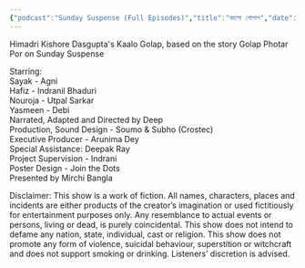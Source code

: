 ```yaml
---
{"podcast":"Sunday Suspense (Full Episodes)","title":"কালো গোলাপ","date":"2023-12-17","artwork":"https://d3wo5wojvuv7l.cloudfront.net/t_rss_itunes_square_1400/images.spreaker.com/original/ff2ad3fde948e1952d47b70fcf85ba21.jpg","url":"https://www.spreaker.com/episode/kalo-golapa--58043169","dg-publish":true,"dg-home":false,"tags":["podcast"],"aliases":null,"rating":"9.2","permalink":"/library/podcasts/sunday-suspense-full-episodes/","dgPassFrontmatter":true,"updated":"2025-01-18T17:30:50.924+05:30"}
---
```



Himadri Kishore Dasgupta's Kaalo Golap, based on the story Golap Photar Por on Sunday Suspense  
  
Starring:  
Sayak - Agni  
Hafiz - Indranil Bhaduri  
Nouroja - Utpal Sarkar  
Yasmeen - Debi  
Narrated, Adapted and Directed by Deep  
Production, Sound Design - Soumo & Subho (Crostec)  
Executive Producer - Arunima Dey  
Special Assistance: Deepak Ray  
Project Supervision - Indrani  
Poster Design - Join the Dots  
Presented by Mirchi Bangla  
  
Disclaimer: This show is a work of fiction. All names, characters, places and incidents are either products of the creator’s imagination or used fictitiously for entertainment purposes only. Any resemblance to actual events or persons, living or dead, is purely coincidental. This show does not intend to defame any nation, state, individual, cast or religion. This show does not promote any form of violence, suicidal behaviour, superstition or witchcraft and does not support smoking or drinking. Listeners’ discretion is advised.
